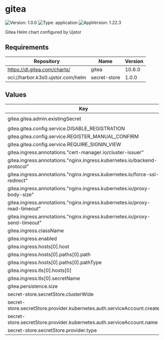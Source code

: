 # gitea

![Version: 1.0.0](https://img.shields.io/badge/Version-1.0.0-informational?style=flat-square) ![Type: application](https://img.shields.io/badge/Type-application-informational?style=flat-square) ![AppVersion: 1.22.3](https://img.shields.io/badge/AppVersion-1.22.3-informational?style=flat-square)

Gitea Helm chart configured by Ujstor

## Requirements

| Repository | Name | Version |
|------------|------|---------|
| https://dl.gitea.com/charts/ | gitea | 10.6.0 |
| oci://harbor.k3s0.ujstor.com/helm | secret-store | 1.0.0 |

## Values

| Key | Type | Default | Description |
|-----|------|---------|-------------|
| gitea.gitea.admin.existingSecret | string | `"gitea-admin-secret"` |  |
| gitea.gitea.config.service.DISABLE_REGISTRATION | bool | `true` |  |
| gitea.gitea.config.service.REGISTER_MANUAL_CONFIRM | bool | `false` |  |
| gitea.gitea.config.service.REQUIRE_SIGNIN_VIEW | bool | `true` |  |
| gitea.ingress.annotations."cert-manager.io/cluster-issuer" | string | `"letsencrypt"` |  |
| gitea.ingress.annotations."nginx.ingress.kubernetes.io/backend-protocol" | string | `"HTTP"` |  |
| gitea.ingress.annotations."nginx.ingress.kubernetes.io/force-ssl-redirect" | string | `"true"` |  |
| gitea.ingress.annotations."nginx.ingress.kubernetes.io/proxy-body-size" | string | `"2048m"` |  |
| gitea.ingress.annotations."nginx.ingress.kubernetes.io/proxy-read-timeout" | string | `"1200"` |  |
| gitea.ingress.annotations."nginx.ingress.kubernetes.io/proxy-send-timeout" | string | `"1200"` |  |
| gitea.ingress.className | string | `"nginx"` |  |
| gitea.ingress.enabled | bool | `false` |  |
| gitea.ingress.hosts[0].host | string | `"gitea.domain.com"` |  |
| gitea.ingress.hosts[0].paths[0].path | string | `"/"` |  |
| gitea.ingress.hosts[0].paths[0].pathType | string | `"Prefix"` |  |
| gitea.ingress.tls[0].hosts[0] | string | `"gitea.domain.com"` |  |
| gitea.ingress.tls[0].secretName | string | `"gitea-tls"` |  |
| gitea.persistence.size | string | `"5Gi"` |  |
| secret-store.secretStore.clusterWide | bool | `false` |  |
| secret-store.secretStore.provider.kubernetes.auth.serviceAccount.create | bool | `true` |  |
| secret-store.secretStore.provider.kubernetes.auth.serviceAccount.name | string | `"gitea-secret-store-sa"` |  |
| secret-store.secretStore.provider.type | string | `"kubernetes"` |  |

